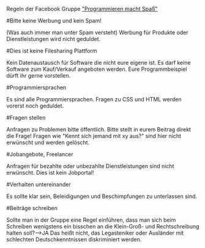 Regeln der Facebook Gruppe ["Programmieren macht Spaß"](https://www.facebook.com/groups/programmierspass)

#Bitte keine Werbung und kein Spam!

(Was auch immer man unter Spam versteht) Werbung für Produkte oder Dienstleistungen wird nicht geduldet.

#Dies ist keine Filesharing Plattform

Kein Datenaustausch für Software die nicht eure eigene ist. Es darf keine Software zum Kauf/Verkauf angeboten werden.
Eure Programmbeispiel dürft ihr gerne vorstellen.

#Programmiersprachen

Es sind alle Programmiersprachen. Fragen zu CSS und HTML werden vorerst noch geduldet.

#Fragen stellen

Anfragen zu Problemen bitte öffentlich.
Bitte stellt in eurem Beitrag direkt die Frage! Fragen wie "Kennt sich jemand mit xy aus?" sind 
hier nicht erwünscht und werden gelöscht. 

#Jobangebote, Freelancer

Anfragen für bezahlte oder unbezahlte Dienstleistungen sind nicht erwünscht.
Dies ist kein Jobportal!

#Verhalten untereinander

Es sollte klar sein, Beleidigungen und Beschimpfungen zu unterlassen sind.

#Beiträge schreiben

Sollte man in der Gruppe eine Regel einführen, dass man sich beim Schreiben
wenigstens ein bisschen an die Klein-Groß- und Rechtschreibung halten soll?-->JA
Das heißt nicht, das Legasteniker oder Ausländer mit schlechten Deutschkenntnissen diskriminiert werden.

